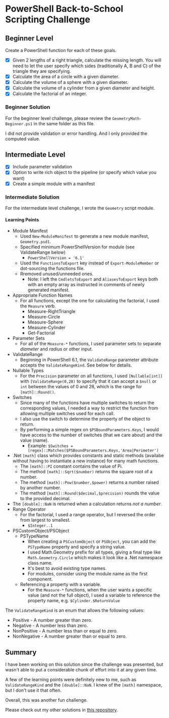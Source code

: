 # PowerShell Back-to-School Scripting Challenge

## Beginner Level

Create a PowerShell function for each of these goals.

- [x] Given 2 lengths of a right triangle, calculate the missing length. You will need to let the user specify which sides (traditionally A, B and C) of the triangle they are specifying.
- [x] Calculate the area of a circle with a given diameter.
- [x] Calculate the volume of a sphere with a given diameter.
- [x] Calculate the volume of a cylinder from a given diameter and height.
- [x] Calculate the factorial of an integer.

### Beginner Solution

For the beginner level challenge, please review the `GeometryMath-Beginner.ps1` in the same folder as this file.

I did not provide validation or error handling.
And I only provided the computed value.

## Intermediate Level

- [x] Include parameter validation
- [x] Option to write rich object to the pipeline (or specify which value you want)
- [x] Create a simple module with a manifest

### Intermediate Solution

For the intermediate level challenge, I wrote the `Geometry` script module.

#### Learning Points

- Module Manifest
  - Used `New-ModuleManifest` to generate a new module manifest, `Geometry.psd1`.
  - Specified minimum PowerShellVersion for module (see ValidateRange below)
    - `PowerShellVersion = '6.1'`
  - Used the `FunctionsToExport` key instead of `Export-ModuleMember` or dot-sourcing the functions file.
  - Rremoved unused/unneeded ones.
    - Note: I left the `CmdletsToExport` and `AliasesToExport` keys both with an empty array as instructed in comments of newly generated manifest.
- Appropriate Function Names
  - For all functions, except the one for calculating the factorial, I used the `Measure` verb.
    - Measure-RightTriangle
    - Measure-Circle
    - Measure-Sphere
    - Measure-Cylinder
    - Get-Factorial
- Parameter Sets
  - For all of the `Measure-*` functions, I used parameter sets to separate *diameter* and *radius* or other input.
- ValidateRange
  - Beginning in PowerShell 6.1, the `ValidateRange` parameter attribute accepts the `ValidateRangeKind`. See below for details.
- Nullable Types
  - For the `Precision` parameter on all functions, I used `[Nullable[int]]` with `[ValidateRange(0,28)` to specify that it can accept a `$null` or `int` between the values of 0 and 28, which is the range for `[math]::Round()`.
- Switches
  - Since many of the functions have multiple switches to return the corresponding values, I needed a way to restrict the function from allowing multiple switches used for each call.
  - I also use the switch to determine the property of the object to return.
  - By performing a simple regex on `$PSBoundParameters.Keys`, I would have access to the number of switches (that we care about) and the value (name).
    - Example: `$Switches = [regex]::Matches($PSBoundParameters.Keys,'Area|Perimeter')`
- .Net `[math]` class which provides constants and static methods (availabe without having to instantiate a new instance) for many math functions.
  - The `[math]::PI` constant contains the value of Pi.
  - The method `[math]::Sqrt($number)` returns the square root of a number.
  - The method `[math]::Pow($number,$power)` returns a number raised by another number.
  - The method `[math]::Round($decimal,$precision)` rounds the value to the provided decimal.
- The `[double]::NaN` is returned when a calculation returns *not a number*.
- Range Operator
  - For the factorial, I used a range operator, but I reversed the order from largest to smallest.
    - `$Integer..1`
- PSCustomObject/PSObject
  - PSTypeName
    - When creating a `PSCustomObject` or `PSObject`, you can add the `PSTypeName` property and specify a string value.
    - I used Math.Geometry prefix for all types, giving a final type like `Math.Geometry.Circle` which makes it look like a .Net namespace class name.
    - It's best to avoid existing type names.
    - For modules, consider using the module name as the first component.
  - Referencing a property with a variable.
    - For the `Measure-*` functions, when the user wants a specific value (and not the full object), I used a variable to reference the property name, e.g. `$Cylinder.$ReturnValue`

The `ValidateRangeKind` is an enum that allows the following values:

- Positive - A number greater than zero.
- Negative - A number less than zero.
- NonPositive - A number less than or equal to zero.
- NonNegative - A number greater than or equal to zero.

## Summary

I have been working on this solution since the challenge was presented, but wasn't able to put a considerable chunk of effort into it at any given time.

A few of the learning points were definitely new to me, such as `ValidateRangeKind` and the `[double]::NaN`. I knew of the `[math]` namespace, but I don't use it that often.

Overall, this was another fun challenge.

Please check out my other solutions in [this repository](https://github.com/thedavecarroll/IronScripterSolutions).
